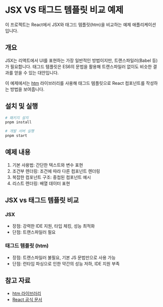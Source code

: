 # JSX VS 태그드 템플릿 비교 예제

이 프로젝트는 React에서 JSX와 태그드 템플릿(htm)을 비교하는 예제 애플리케이션입니다.

## 개요

JSX는 리액트에서 UI를 표현하는 가장 일반적인 방법이지만, 트랜스파일러(Babel 등)가 필요합니다. 
태그드 템플릿은 ES6의 문법을 활용해 트랜스파일러 없이도 비슷한 결과를 얻을 수 있는 대안입니다.

이 예제에서는 [htm](https://github.com/developit/htm) 라이브러리를 사용해 태그드 템플릿으로 React 컴포넌트를 작성하는 방법을 보여줍니다.

## 설치 및 실행

```bash
# 패키지 설치
pnpm install

# 개발 서버 실행
pnpm start
```

## 예제 내용

1. 기본 사용법: 간단한 텍스트와 변수 표현
2. 조건부 렌더링: 조건에 따라 다른 컴포넌트 렌더링
3. 복잡한 컴포넌트 구조: 중첩된 컴포넌트 예시
4. 리스트 렌더링: 배열 데이터 표현

## JSX vs 태그드 템플릿 비교

### JSX
- 장점: 강력한 IDE 지원, 타입 체킹, 성능 최적화
- 단점: 트랜스파일러 필요

### 태그드 템플릿 (htm)
- 장점: 트랜스파일러 불필요, 기본 JS 문법만으로 사용 가능
- 단점: 런타임 파싱으로 인한 약간의 성능 저하, IDE 지원 부족

## 참고 자료

- [htm 라이브러리](https://github.com/developit/htm)
- [React 공식 문서](https://reactjs.org/)
